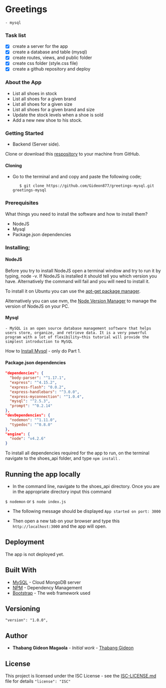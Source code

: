 # Greetings
    - mysql

### Task list

- [x] create a server for the app
- [x] create a database and table (mysql)
- [x] create routes, views, and public folder
- [x] create css folder (style.css file)
- [x] create a github repository and deploy

### About the App
- List all shoes in stock
- List all shoes for a given brand
- List all shoes for a given size
- List all shoes for a given brand and size
- Update the stock levels when a shoe is sold
- Add a new new shoe to his stock.

### Getting Started

- Backend (Server side).

Clone or download this [respository](https://github.com/Gideon877/greetings-mysql.git) to your machine from GitHub.

#### Cloning

- Go to the terminal and and copy and paste the following code;

  ```
     $ git clone https://github.com/Gideon877/greetings-mysql.git greetings-mysql
  ```

### Prerequisites

What things you need to install the software and how to install them?

- NodeJS
- Mysql
- Package.json dependencies


### Installing;

#### NodeJS

Before you try to install NodeJS open a terminal window and try to run it by typing, node -v. If NodeJS is installed it should tell you which version you have. Alternatively the command will fail and you will need to install it.

To install it on Ubuntu you can use the [apt-get package manager](https://nodejs.org/en/download/package-manager/#debian-and-ubuntu-based-linux-distributions.md).

Alternatively you can use nvm, the [Node Version Manager](https://github.com/creationix/nvm#install-script.md) to manage the version of NodeJS on your PC.

#### Mysql
    - MySQL is an open source database management software that helps users store, organize, and retrieve data. It is a very powerful program with a lot of flexibility—this tutorial will provide the simplest introduction to MySQL

How to [Install Mysql](https://www.digitalocean.com/community/tutorials/a-basic-mysql-tutorial) - only do Part 1.

#### Package.json dependencies

```json
"dependencies": {
  "body-parser": "^1.17.1",
  "express": "^4.15.2",
  "express-flash": "0.0.2",
  "express-handlebars": "^3.0.0",
  "express-myconnection": "^1.0.4",
  "mysql": "^2.5.3",
  "prompt": "^0.2.14"
},
"devDependencies": {
  "nodemon": "^1.11.0",
  "typedoc": "^0.8.0"
},
"engine": {
  "node": "v4.2.6"
}
```

To install all dependencies required for the app to run, on the terminal navigate to the shoes_api folder, and type `npm install` .


## Running the app locally

- In the command line, navigate to the shoes_api directory. Once you are in the appropriate directory input this command

`$ nodemon` or `$ node index.js`

- The following message should be displayed `App started on port: 3000`

- Then open a new tab on your browser and type this `http://localhost:3000` and the app will open.

## Deployment

The app is not deployed yet.

## Built With

- [MySQL](https://www.mysql.com/) - Cloud MongoDB server
- [NPM](https://www.npmjs.com) - Dependency Management
- [Bootstrap](https://bootswatch.com/cerulean/) - The web framework used

## Versioning

`"version": "1.0.0",`

## Author

- **Thabang Gideon Magaola** - _Initial work_ - [Thabang Gideon](https://github.com/Gideon877)

## License

This project is licensed under the ISC License - see the [ISC-LICENSE.md](https://github.com/nevir/readable-licenses/blob/master/markdown/ISC-LICENSE.md) file for details `"license": "ISC"`
